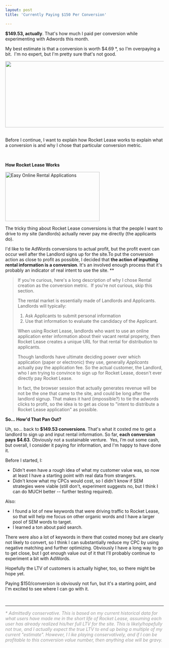```yaml
---
layout: post
title: 'Currently Paying $150 Per Conversion'

---
```


<strong>$149.53, actually</strong>. That's how much I paid per conversion while experimenting with Adwords this month.

My best estimate is that a conversion is worth $4.69 *, so I'm overpaying a bit.  I'm no expert, but I'm pretty sure that's not good.
<p style="text-align: center;"><a href="http://ezliu.com/wp-content/uploads/2012/05/CPC21.png"><img class="aligncenter size-full wp-image-153" title="CPC2" src="http://ezliu.com/wp-content/uploads/2012/05/CPC21.png" alt="" width="782" height="210" /></a> <a href="http://ezliu.com/wp-content/uploads/2012/05/CPC2.png">
</a></p>
Before I continue, I want to explain how Rocket Lease works to explain what a conversion is and why I chose that particular conversion metric.

&nbsp;

<strong>How Rocket Lease Works</strong>

<a href="http://www.rocketlease.com"><img class="alignright" title="Easy Online Rental Applications" src="http://ezliu.com/wp-content/uploads/2012/05/rl2-300x156.png" alt="Easy Online Rental Applications" width="300" height="156" /></a>

The tricky thing about Rocket Lease conversions is that the people I want to drive to my site (landlords) actually never pay me directly (the applicants do).

I'd like to tie AdWords conversions to actual profit, but the profit event can occur well after the Landlord signs up for the site.To put the conversion action as close to profit as possible, I decided that <strong>the action of inputting rental information is a conversion</strong>. It's an involved enough process that it's probably an indicator of real intent to use the site. **
<blockquote>If you're curious, here's a long description of why I chose Rental creation as the conversion metric.  If you're not curious, skip this section.

The rental market is essentially made of Landlords and Applicants. Landlords will typically:
<ol>
	<li>Ask Applicants to submit personal information</li>
	<li>Use that information to evaluate the candidacy of the Applicant.</li>
</ol>
When using Rocket Lease, landlords who want to use an online application enter information about their vacant rental property, then Rocket Lease creates a unique URL for that rental for distribution to applicants.

Though landlords have ultimate deciding power over which application (paper or electronic) they use, generally *Applicants* actually pay the application fee. So the actual customer, the Landlord, who I am trying to convince to sign up for Rocket Lease, doesn't ever directly pay Rocket Lease.

In fact, the browser session that actually generates revenue will be not be the one that came to the site, and could be long after the landlord signup. That makes it hard (impossible?) to tie the adwords clicks to profit, so the idea is to get as close to "intent to distribute a Rocket Lease application" as possible.</blockquote>
<strong>So... How'd That Pan Out?</strong>

Uh, so... back to<strong> $149.53 conversions</strong>. That's what it costed me to get a landlord to sign up and input rental information. So far, <strong>each conversion pays $4.63</strong>. Obviously not a sustainable venture.  Yes, I'm out some cash, but overall, I consider it paying for information, and I'm happy to have done it.

Before I started, I:
<ul>
	<li>Didn't even have a rough idea of what my customer value was, so now at least I have a starting point with real data from strangers.</li>
	<li>Didn't know what my CPCs would cost, so I didn't know if SEM strategies were viable (still don't, experiment suggests no, but I think I can do MUCH better -- further testing required).</li>
</ul>
Also:
<ul>
	<li>I found a lot of new keywords that were driving traffic to Rocket Lease, so that will help me focus on other organic words and I have a larger pool of SEM words to target.</li>
	<li>I learned a ton about paid search.</li>
</ul>
There were also a lot of keywords in there that costed money but are clearly not likely to convert, so I think I can substantially reduce my CPC by using negative matching and further optimizing. Obviously I have a long way to go to get close, but I got enough value out of it that I'll probably continue to experiment a bit with AdWords.

Hopefully the LTV of customers is actually higher, too, so there might be hope yet.

Paying $150/conversion is obviously not fun, but it's a starting point, and I'm excited to see where I can go with it.

&nbsp;

<hr />

<address><span style="color: #999999;">* Admittedly conservative. This is based on my current historical data for what users have made me in the short life of Rocket Lease, assuming each user has already realized his/her full LTV for the site. This is likely/hopefully not true, and I actually expect the true LTV to end up being a multiple of my current "estimate". However, I l ike playing conservatively, and if I can be profitable to this conversion value number, then anything else will be gravy.</span></address>
<div><strong>
</strong></div>
<address> </address>

